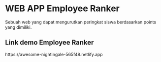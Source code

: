 # WEB APP Employee Ranker

Sebuah web yang dapat mengurutkan peringkat siswa berdasarkan points yang dimiliki.

<h2>Link demo Employee Ranker</h2>
https://awesome-nightingale-565f48.netlify.app

